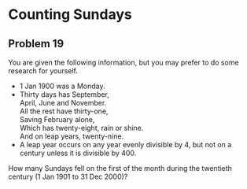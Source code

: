 # Counting Sundays

## Problem 19


 You are given the following information, but you may prefer to do some research for yourself.
<br>
<ul>
 <li>
  1 Jan 1900 was a Monday.
 </li>
 <li>
  Thirty days has September,
  <br/>
  April, June and November.
  <br/>
  All the rest have thirty-one,
  <br/>
  Saving February alone,
  <br/>
  Which has twenty-eight, rain or shine.
  <br/>
  And on leap years, twenty-nine.
 </li>
 <li>
  A leap year occurs on any year evenly divisible by 4, but not on a century unless it is divisible by 400.
 </li>
</ul>

 How many Sundays fell on the first of the month during the twentieth century (1 Jan 1901 to 31 Dec 2000)?
<br>
